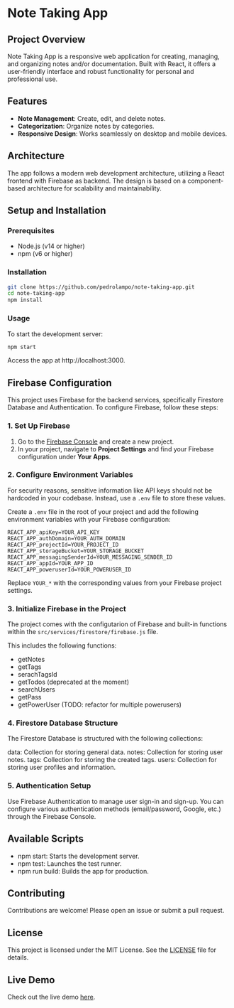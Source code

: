 # Note Taking App

## Project Overview

Note Taking App is a responsive web application for creating, managing, and organizing notes and/or documentation. Built with React, it offers a user-friendly interface and robust functionality for personal and professional use.

## Features

- **Note Management**: Create, edit, and delete notes.
- **Categorization**: Organize notes by categories.
- **Responsive Design**: Works seamlessly on desktop and mobile devices.

## Architecture

The app follows a modern web development architecture, utilizing a React frontend with Firebase as backend. The design is based on a component-based architecture for scalability and maintainability.

## Setup and Installation

### Prerequisites

- Node.js (v14 or higher)
- npm (v6 or higher)

### Installation

```sh
git clone https://github.com/pedrolampo/note-taking-app.git
cd note-taking-app
npm install
```

### Usage

To start the development server:

```sh
npm start
```

Access the app at http://localhost:3000.

## Firebase Configuration

This project uses Firebase for the backend services, specifically Firestore Database and Authentication. To configure Firebase, follow these steps:

### 1. Set Up Firebase

1. Go to the [Firebase Console](https://console.firebase.google.com/) and create a new project.
2. In your project, navigate to **Project Settings** and find your Firebase configuration under **Your Apps**.

### 2. Configure Environment Variables

For security reasons, sensitive information like API keys should not be hardcoded in your codebase. Instead, use a `.env` file to store these values.

Create a `.env` file in the root of your project and add the following environment variables with your Firebase configuration:

```
REACT_APP_apiKey=YOUR_API_KEY
REACT_APP_authDomain=YOUR_AUTH_DOMAIN
REACT_APP_projectId=YOUR_PROJECT_ID
REACT_APP_storageBucket=YOUR_STORAGE_BUCKET
REACT_APP_messagingSenderId=YOUR_MESSAGING_SENDER_ID
REACT_APP_appId=YOUR_APP_ID
REACT_APP_poweruserId=YOUR_POWERUSER_ID
```

Replace `YOUR_*` with the corresponding values from your Firebase project settings.

### 3. Initialize Firebase in the Project

The project comes with the configutarion of Firebase and built-in functions within the `src/services/firestore/firebase.js` file.

This includes the following functions:

- getNotes
- getTags
- serachTagsId
- getTodos (deprecated at the moment)
- searchUsers
- getPass
- getPowerUser (TODO: refactor for multiple powerusers)

### 4. Firestore Database Structure

The Firestore Database is structured with the following collections:

data: Collection for storing general data.
notes: Collection for storing user notes.
tags: Collection for storing the created tags.
users: Collection for storing user profiles and information.

### 5. Authentication Setup

Use Firebase Authentication to manage user sign-in and sign-up. You can configure various authentication methods (email/password, Google, etc.) through the Firebase Console.

## Available Scripts

- npm start: Starts the development server.
- npm test: Launches the test runner.
- npm run build: Builds the app for production.

## Contributing

Contributions are welcome! Please open an issue or submit a pull request.

## License

This project is licensed under the MIT License. See the [LICENSE](https://github.com/pedrolampo/note-taking-app/blob/main/LICENSE) file for details.

## Live Demo

Check out the live demo [here](https://peters-notes.vercel.app/).
